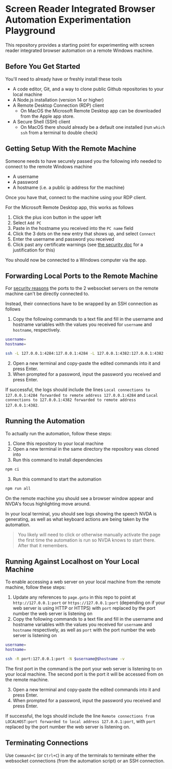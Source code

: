 # Screen Reader Integrated Browser Automation Experimentation Playground

This repository provides a starting point for experimenting with screen reader integrated browser automation on a remote Windows machine.

## Before You Get Started

You'll need to already have or freshly install these tools

- A code editor, Git, and a way to clone public Github repositories to your local machine
- A Node.js installation (version 14 or higher)
- A Remote Desktop Connection (RDP) client
  - On MacOS the Microsoft Remote Desktop app can be downloaded from the Apple app store.
- A Secure Shell (SSH) client
  - On MacOS there should already be a default one installed (run `which ssh` from a terminal to double check)

## Getting Setup With the Remote Machine

Someone needs to have securely passed you the following info needed to connect to the remote Windows machine

- A username
- A password
- A hostname (i.e. a public ip address for the machine)

Once you have that, connect to the machine using your RDP client.

For the Microsoft Remote Desktop app, this works as follows

1. Click the plus icon button in the upper left
2. Select `Add PC`
3. Paste in the hostname you received into the `PC name` field
4. Click the 3 dots on the new entry that shows up, and select `Connect`
5. Enter the username and password you received
6. Click past any certificate warnings (see [the security doc](./security.md#remote-desktop-protocol) for a justification for this)

You should now be connected to a Windows computer via the app.

## Forwarding Local Ports to the Remote Machine

For [security reasons](./security.md#websockets) the ports to the 2 websocket servers on the remote machine can't be directly connected to.

Instead, their connections have to be wrapped by an SSH connection as follows

1. Copy the following commands to a text file and fill in the username and hostname variables with the values you received for `username` and `hostname`, respectively.

```bash
username=
hostname=

ssh -L 127.0.0.1:4284:127.0.0.1:4284 -L 127.0.0.1:4382:127.0.0.1:4382 -N $username@$hostname -v
```

2. Open a new terminal and copy-paste the edited commands into it and press Enter.
3. When prompted for a password, input the password you received and press Enter.

If successful, the logs should include the lines `Local connections to 127.0.0.1:4284 forwarded to remote address 127.0.0.1:4284` and `Local connections to 127.0.0.1:4382 forwarded to remote address 127.0.0.1:4382`.

## Running the Automation

To actually run the automation, follow these steps:

1. Clone this repository to your local machine
2. Open a new terminal in the same directory the repository was cloned into
3. Run this command to install dependencies

```bash
npm ci
```

3. Run this command to start the automation

```bash
npm run all
```

On the remote machine you should see a browser window appear and NVDA's focus highlighting move around.

In your local terminal, you should see logs showing the speech NVDA is generating, as well as what keyboard actions are being taken by the automation.

> You likely will need to click or otherwise manually activate the page the first time the automation is run so NVDA knows to start there. After that it remembers.

## Running Against Localhost on Your Local Machine

To enable accessing a web server on your local machine from the remote machine, follow these steps:

1. Update any references to `page.goto` in this repo to point at `http://127.0.0.1:port` or `https://127.0.0.1:port` (depending on if your web server is using HTTP or HTTPS) with `port` replaced by the port number the web server is listening on
2. Copy the following commands to a text file and fill in the username and hostname variables with the values you received for `username` and `hostname` respectively, as well as `port` with the port number the web server is listening on

```bash
username=
hostname=

ssh -R port:127.0.0.1:port -N $username@$hostname -v
```

The first port in the command is the port your web server is listening to on your local machine. The second port is the port it will be accessed from on the remote machine.

3. Open a new terminal and copy-paste the edited commands into it and press Enter.
4. When prompted for a password, input the password you received and press Enter.

If successful, the logs should include the line `Remote connections from LOCALHOST:port forwarded to local address 127.0.0.1:port`, with `port` replaced by the port number the web server is listening on.

## Terminating Connections

Use `Command+C` (or `Ctrl+C`) in any of the terminals to terminate either the websocket connections (from the automation script) or an SSH connection.
